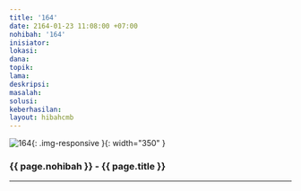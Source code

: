 ```yaml
---
title: '164'
date: 2164-01-23 11:08:00 +07:00
nohibah: '164'
inisiator:
lokasi:
dana:
topik:
lama:
deskripsi:
masalah:
solusi:
keberhasilan:
layout: hibahcmb
---
```


![164](/static/img/hibahcmb/164.png){: .img-responsive }{: width="350" }

### {{ page.nohibah }} - {{ page.title }}

---
